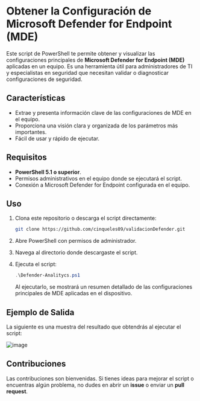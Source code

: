 # Obtener la Configuración de Microsoft Defender for Endpoint (MDE)

Este script de PowerShell te permite obtener y visualizar las configuraciones principales de **Microsoft Defender for Endpoint (MDE)** aplicadas en un equipo. Es una herramienta útil para administradores de TI y especialistas en seguridad que necesitan validar o diagnosticar configuraciones de seguridad.

## Características

- Extrae y presenta información clave de las configuraciones de MDE en el equipo.
- Proporciona una visión clara y organizada de los parámetros más importantes.
- Fácil de usar y rápido de ejecutar.

## Requisitos

- **PowerShell 5.1 o superior**.
- Permisos administrativos en el equipo donde se ejecutará el script.
- Conexión a Microsoft Defender for Endpoint configurada en el equipo.

## Uso

1. Clona este repositorio o descarga el script directamente:
   ```bash
   git clone https://github.com/cinqueles09/validacionDefender.git
   ```
2. Abre PowerShell con permisos de administrador.
3. Navega al directorio donde descargaste el script.
4. Ejecuta el script:
   ```powershell
   .\Defender-Analitycs.ps1
   ```

   Al ejecutarlo, se mostrará un resumen detallado de las configuraciones principales de MDE aplicadas en el dispositivo.

## Ejemplo de Salida

La siguiente es una muestra del resultado que obtendrás al ejecutar el script:

![image](https://user-images.githubusercontent.com/114949611/198876619-2a6bcf85-c285-4de3-83ef-eb2ee53ecbb2.png)

## Contribuciones

Las contribuciones son bienvenidas. Si tienes ideas para mejorar el script o encuentras algún problema, no dudes en abrir un **issue** o enviar un **pull request**.


